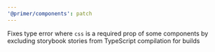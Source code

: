 ```yaml
---
'@primer/components': patch
---
```


Fixes type error where `css` is a required prop of some components by excluding storybook stories from TypeScript compilation for builds
